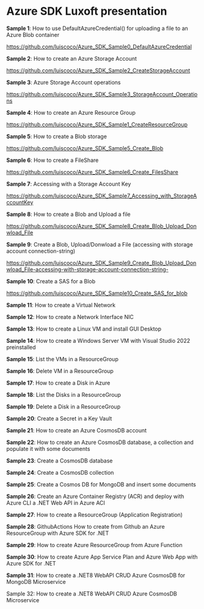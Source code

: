 # Azure SDK Luxoft presentation

**Sample 1**: How to use DefaultAzureCredential() for uploading a file to an Azure Blob container

https://github.com/luiscoco/Azure_SDK_Sample0_DefaultAzureCredential

**Sample 2**: How to create an Azure Storage Account

https://github.com/luiscoco/Azure_SDK_Sample2_CreateStorageAccount

**Sample 3**: Azure Storage Account operations

https://github.com/luiscoco/Azure_SDK_Sample3_StorageAccount_Operations

**Sample 4**: How to create an Azure Resource Group

https://github.com/luiscoco/Azure_SDK_Sample1_CreateResourceGroup

**Sample 5**: How to create a Blob storage

https://github.com/luiscoco/Azure_SDK_Sample5_Create_Blob

**Sample 6**: How to create a FileShare

https://github.com/luiscoco/Azure_SDK_Sample6_Create_FilesShare

**Sample 7**: Accessing with a Storage Account Key

https://github.com/luiscoco/Azure_SDK_Sample7_Accessing_with_StorageAccountKey

**Sample 8**: How to create a Blob and Upload a file

https://github.com/luiscoco/Azure_SDK_Sample8_Create_Blob_Upload_Donwload_File

**Sample 9**: Create a Blob, Upload/Donwload a File (accessing with storage account connection-string)

https://github.com/luiscoco/Azure_SDK_Sample9_Create_Blob_Upload_Donwload_File-accessing-with-storage-account-connection-string-

**Sample 10**: Create a SAS for a Blob

https://github.com/luiscoco/Azure_SDK_Sample10_Create_SAS_for_blob

**Sample 11**: How to create a Virtual Network 



**Sample 12**: How to create a Network Interface NIC



**Sample 13**: How to create a Linux VM and install GUI Desktop



**Sample 14**: How to create a Windows Server VM with Visual Studio 2022 preinstalled



**Sample 15**: List the VMs in a ResourceGroup



**Sample 16**: Delete VM in a ResourceGroup



**Sample 17**: How to create a Disk in Azure



**Sample 18**: List the Disks in a ResourceGroup



**Sample 19**: Delete a Disk in a ResourceGroup



**Sample 20**: Create a Secret in a Key Vault



**Sample 21**: How to create an Azure CosmosDB account



**Sample 22**: How to create an Azure CosmosDB database, a collection and populate it with some documents



**Sample 23**: Create a CosmosDB database



**Sample 24**: Create a CosmosDB collection



**Sample 25**: Create a Cosmos DB for MongoDB and insert some documents



**Sample 26**: Create an Azure Container Registry (ACR) and deploy with Azure CLI a .NET Web API in Azure ACI



**Sample 27**: How to create a ResourceGroup (Application Registration)



**Sample 28**: GithubActions How to create from Github an Azure ResourceGroup with Azure SDK for .NET



**Sample 29**: How to create Azure ResourceGroup from Azure Function



**Sample 30**: How to create Azure App Service Plan and Azure Web App with Azure SDK for .NET



**Sample 31**: How to create a .NET8 WebAPI CRUD Azure CosmosDB for MongoDB Microservice



Sample 32: How to create a .NET8 WebAPI CRUD Azure CosmosDB Microservice



